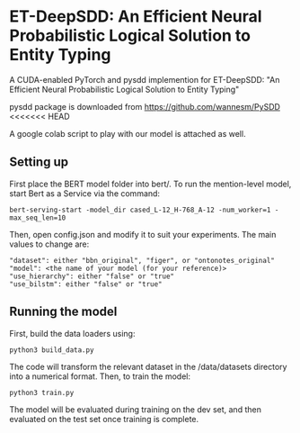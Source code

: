 # ET-DeepSDD: An Efficient Neural Probabilistic Logical Solution to Entity Typing

A CUDA-enabled PyTorch and pysdd implemention for ET-DeepSDD: "An Efficient Neural Probabilistic Logical Solution to Entity Typing"

pysdd package is downloaded from https://github.com/wannesm/PySDD
<<<<<<< HEAD

A google colab script to play with our model is attached as well.


## Setting up
First place the BERT model folder into bert/. To run the mention-level model, start Bert as a Service via the command:

```
bert-serving-start -model_dir cased_L-12_H-768_A-12 -num_worker=1 -max_seq_len=10
```

Then, open config.json and modify it to suit your experiments. The main values to change are:  

```
"dataset": either "bbn_original", "figer", or "ontonotes_original"
"model": <the name of your model (for your reference)>
"use_hierarchy": either "false" or "true"
"use_bilstm": either "false" or "true"
```


## Running the model


First, build the data loaders using:

```
python3 build_data.py

```
The code will transform the relevant dataset in the /data/datasets directory into a numerical format. Then, to train the model:

```
python3 train.py
```

The model will be evaluated during training on the dev set, and then evaluated on the test set once training is complete.

